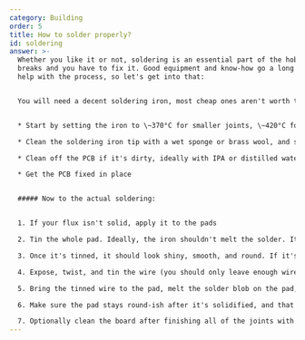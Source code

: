 ```yaml
---
category: Building
order: 5
title: How to solder properly?
id: soldering
answer: >-
  Whether you like it or not, soldering is an essential part of the hobby. Stuff
  breaks and you have to fix it. Good equipment and know-how go a long way to
  help with the process, so let's get into that:


  You will need a decent soldering iron, most cheap ones aren't worth the trouble. I have some good ones listed elsewhere on the site. Flux, solder, side cutters, and tweezers are all must-haves IMO, a silicon mat and helping hands/blutac also help. Prepare all your items:


  * Start by setting the iron to \~370°C for smaller joints, \~420°C for larger ones (this goes for most "cheaper" irons as they usually cannot supply enough heat, if you have a good/more expensive one, you'll likely be fine in the lower range)

  * Clean the soldering iron tip with a wet sponge or brass wool, and slightly tin it

  * Clean off the PCB if it's dirty, ideally with IPA or distilled water

  * Get the PCB fixed in place


  ##### Now to the actual soldering:


  1. If your flux isn't solid, apply it to the pads

  2. Tin the whole pad. Ideally, the iron shouldn't melt the solder. It should heat up the pad, and the pad should melt the solder. But if you use it to melt it, it's not a big issue

  3. Once it's tinned, it should look shiny, smooth, and round. If it's not, you likely need more heat and/or flux

  4. Expose, twist, and tin the wire (you should only leave enough wire exposed to match the length of the pad). Flux may often help. Again, heat up the exposed part of the wire, and ideally apply the solder to the wire, not the soldering iron

  5. Bring the tinned wire to the pad, melt the solder blob on the pad, and insert the wire. Don't push on the wire with the soldering iron as that can fray the end

  6. Make sure the pad stays round-ish after it's solidified, and that the exposed end of the wire isn't sticking out

  7. Optionally clean the board after finishing all of the joints with IPA or distilled water to get rid of residual flux
---
```

